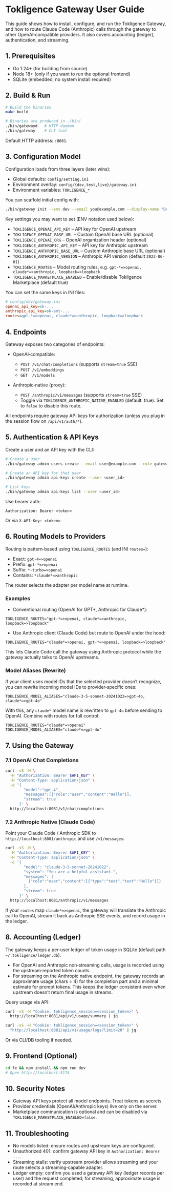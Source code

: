# Tokligence Gateway User Guide

This guide shows how to install, configure, and run the Tokligence Gateway, and how to route Claude Code (Anthropic) calls through the gateway to other OpenAI‑compatible providers. It also covers accounting (ledger), authentication, and streaming.

## 1. Prerequisites

- Go 1.24+ (for building from source)
- Node 18+ (only if you want to run the optional frontend)
- SQLite (embedded, no system install required)

## 2. Build & Run

```bash
# Build the binaries
make build

# Binaries are produced in ./bin/
./bin/gatewayd   # HTTP daemon
./bin/gateway    # CLI tool
```

Default HTTP address: `:8081`.

## 3. Configuration Model

Configuration loads from three layers (later wins):
- Global defaults: `config/setting.ini`
- Environment overlay: `config/{dev,test,live}/gateway.ini`
- Environment variables: `TOKLIGENCE_*`

You can scaffold initial config with:

```bash
./bin/gateway init --env dev --email you@example.com --display-name "Dev Gateway"
```

Key settings you may want to set (ENV notation used below):

- `TOKLIGENCE_OPENAI_API_KEY` – API key for OpenAI upstream
- `TOKLIGENCE_OPENAI_BASE_URL` – Custom OpenAI base URL (optional)
- `TOKLIGENCE_OPENAI_ORG` – OpenAI organization header (optional)
- `TOKLIGENCE_ANTHROPIC_API_KEY` – API key for Anthropic upstream
- `TOKLIGENCE_ANTHROPIC_BASE_URL` – Custom Anthropic base URL (optional)
- `TOKLIGENCE_ANTHROPIC_VERSION` – Anthropic API version (default `2023-06-01`)
- `TOKLIGENCE_ROUTES` – Model routing rules, e.g. `gpt-*=>openai, claude*=>anthropic, loopback=>loopback`
- `TOKLIGENCE_MARKETPLACE_ENABLED` – Enable/disable Tokligence Marketplace (default true)

You can set the same keys in INI files:

```ini
# config/dev/gateway.ini
openai_api_key=sk-...
anthropic_api_key=sk-ant-...
routes=gpt-*=>openai, claude*=>anthropic, loopback=>loopback
```

## 4. Endpoints

Gateway exposes two categories of endpoints:

- OpenAI‑compatible:
  - `POST /v1/chat/completions` (supports `stream=true` SSE)
  - `POST /v1/embeddings`
  - `GET  /v1/models`

- Anthropic‑native (proxy):
  - `POST /anthropic/v1/messages` (supports `stream=true` SSE)
  - Toggle via `TOKLIGENCE_ANTHROPIC_NATIVE_ENABLED` (default: true). Set to `false` to disable this route.

All endpoints require gateway API keys for authorization (unless you plug in the session flow on `/api/v1/auth/*`).

## 5. Authentication & API Keys

Create a user and an API key with the CLI:

```bash
# Create a user
./bin/gateway admin users create --email user@example.com --role gateway_user --name "User"

# Create an API key for that user
./bin/gateway admin api-keys create --user <user_id>

# List keys
./bin/gateway admin api-keys list --user <user_id>
```

Use bearer auth:

```
Authorization: Bearer <token>
```

Or via `X-API-Key: <token>`.

## 6. Routing Models to Providers

Routing is pattern‑based using `TOKLIGENCE_ROUTES` (and INI `routes=`):

- Exact: `gpt-4=>openai`
- Prefix: `gpt-*=>openai`
- Suffix: `*-turbo=>openai`
- Contains: `*claude*=>anthropic`

The router selects the adapter per model name at runtime.

### Examples

- Conventional routing (OpenAI for GPT*, Anthropic for Claude*):

```
TOKLIGENCE_ROUTES="gpt-*=>openai, claude*=>anthropic, loopback=>loopback"
```

- Use Anthropic client (Claude Code) but route to OpenAI under the hood:

```
TOKLIGENCE_ROUTES="claude*=>openai, gpt-*=>openai, loopback=>loopback"
```

This lets Claude Code call the gateway using Anthropic protocol while the gateway actually talks to OpenAI upstreams.

### Model Aliases (Rewrite)

If your client uses model IDs that the selected provider doesn’t recognize, you can rewrite incoming model IDs to provider‑specific ones:

```
TOKLIGENCE_MODEL_ALIASES="claude-3-5-sonnet-20241022=>gpt-4o, claude*=>gpt-4o"
```

With this, any `claude*` model name is rewritten to `gpt-4o` before sending to OpenAI. Combine with routes for full control:

```
TOKLIGENCE_ROUTES="claude*=>openai"
TOKLIGENCE_MODEL_ALIASES="claude*=>gpt-4o"
```

## 7. Using the Gateway

### 7.1 OpenAI Chat Completions

```bash
curl -sS -N \
  -H "Authorization: Bearer $API_KEY" \
  -H "Content-Type: application/json" \
  -d '{
        "model":"gpt-4",
        "messages":[{"role":"user","content":"Hello"}],
        "stream": true
      }' \
  http://localhost:8081/v1/chat/completions
```

### 7.2 Anthropic Native (Claude Code)

Point your Claude Code / Anthropic SDK to `http://localhost:8081/anthropic` and use `/v1/messages`:

```bash
curl -sS -N \
  -H "Authorization: Bearer $API_KEY" \
  -H "Content-Type: application/json" \
  -d '{
        "model": "claude-3-5-sonnet-20241022",
        "system": "You are a helpful assistant.",
        "messages": [
          {"role":"user","content":[{"type":"text","text":"Hello"}]}
        ],
        "stream": true
      }' \
  http://localhost:8081/anthropic/v1/messages
```

If your `routes` map `claude*=>openai`, the gateway will translate the Anthropic call to OpenAI, stream it back as Anthropic SSE events, and record usage in the ledger.

## 8. Accounting (Ledger)

The gateway keeps a per‑user ledger of token usage in SQLite (default path `~/.tokligence/ledger.db`).

- For OpenAI and Anthropic non‑streaming calls, usage is recorded using the upstream‑reported token counts.
- For streaming on the Anthropic native endpoint, the gateway records an approximate usage (chars ÷ 4) for the completion part and a minimal estimate for prompt tokens. This keeps the ledger consistent even when upstream doesn’t return final usage in streams.

Query usage via API:

```bash
curl -sS -H "Cookie: tokligence_session=<session_token>" \
  http://localhost:8081/api/v1/usage/summary | jq

curl -sS -H "Cookie: tokligence_session=<session_token>" \
  "http://localhost:8081/api/v1/usage/logs?limit=20" | jq
```

Or via CLI/DB tooling if needed.

## 9. Frontend (Optional)

```bash
cd fe && npm install && npm run dev
# Open http://localhost:5174
```

## 10. Security Notes

- Gateway API keys protect all model endpoints. Treat tokens as secrets.
- Provider credentials (OpenAI/Anthropic keys) live only on the server.
- Marketplace communication is optional and can be disabled via `TOKLIGENCE_MARKETPLACE_ENABLED=false`.

## 11. Troubleshooting

- No models listed: ensure routes and upstream keys are configured.
- Unauthorized 401: confirm gateway API key in `Authorization: Bearer ...`.
- Streaming stalls: verify upstream provider allows streaming and your route selects a streaming‑capable adapter.
- Ledger empty: confirm you used a gateway API key (ledger records per user) and the request completed; for streaming, approximate usage is recorded at stream end.
